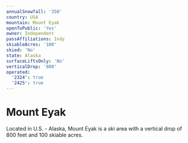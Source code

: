 ```yaml
---
annualSnowfall: '350'
country: USA
mountain: Mount Eyak
openToPublic: 'Yes'
owner: Independent
passAffiliations: Indy
skiableAcres: '100'
skied: 'No'
state: Alaska
surfaceLiftsOnly: 'No'
verticalDrop: '800'
operated:
  '2324': true
  '2425': true
---
```



# Mount Eyak

Located in U.S. - Alaska, Mount Eyak is a ski area with a vertical drop of 800 feet and 100 skiable acres.
